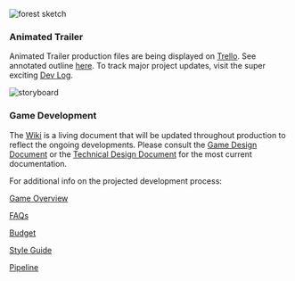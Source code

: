 ![forest sketch](https://github.com/jcongerkallas1/Brefhamer/blob/master/Images/forest_scene_final_small.jpg)
### Animated Trailer
Animated Trailer production files are being displayed on [Trello](https://trello.com/b/b2Wf4KYK/folkvangr).  See annotated outline [here](https://github.com/jcongerkallas1/Folkvangr/blob/master/Trailer%20Outline.md).  To track major project updates, visit the super exciting [Dev Log](https://github.com/jcongerkallas1/Folkvangr/blob/master/Dev%20Log.md).

![storyboard](https://github.com/jcongerkallas1/Brefhamer/blob/master/Images/forest_scene_pencil_sketch.jpg)
### Game Development
The [Wiki](https://github.com/jcongerkallas1/Folkvangr/wiki) is a living document that will be updated throughout production to reflect the ongoing developments.  Please consult the [Game Design Document](https://docs.google.com/document/d/14NL6Ybq0--aWO0dLyGVvOm7W_1fBtnR-dtbBz1jaMoc/edit?usp=sharing) or the 
[Technical Design Document](https://docs.google.com/document/d/1n6o248Ov8BbkKBqlKvzQ165Qs1Pdf8bHazBc3eWPJqU/edit?usp=sharing)
 for the most current documentation.

For additional info on the projected development process:

[Game Overview](https://github.com/jcongerkallas1/Folkvangr/blob/master/Pipeline/Game%20Overview.md)

[FAQs](https://github.com/jcongerkallas1/Folkvangr/blob/master/Pipeline/FAQs.md)  

[Budget](https://github.com/jcongerkallas1/Folkvangr/blob/master/Budget/Budget%20Readme.md)

[Style Guide](https://github.com/jcongerkallas1/Folkvangr/blob/master/Pipeline/Style%20Guide.md)

[Pipeline](https://github.com/jcongerkallas1/Folkvangr/blob/master/Pipeline/Pipeline%20Overview.md)


 


